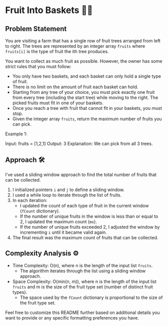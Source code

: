 # Fruit Into Baskets 🍑🧺

## Problem Statement

You are visiting a farm that has a single row of fruit trees arranged from left to right. The trees are represented by an integer array `fruits` where `fruits[i]` is the type of fruit the ith tree produces.

You want to collect as much fruit as possible. However, the owner has some strict rules that you must follow:

- You only have two baskets, and each basket can only hold a single type of fruit. 
- There is no limit on the amount of fruit each basket can hold.
- Starting from any tree of your choice, you must pick exactly one fruit from every tree (including the start tree) while moving to the right. The picked fruits must fit in one of your baskets.
- Once you reach a tree with fruit that cannot fit in your baskets, you must stop.
- Given the integer array `fruits`, return the maximum number of fruits you can pick.

 

Example 1:

Input: fruits = [1,2,1]
Output: 3
Explanation: We can pick from all 3 trees.

## Approach 🛠️

I've used a sliding window approach to find the total number of fruits that can be collected.

1. I initialized pointers `i` and `j` to define a sliding window.
2. I used a while loop to iterate through the list of fruits.
3. In each iteration:
   - I updated the count of each type of fruit in the current window (`fCount` dictionary).
   - If the number of unique fruits in the window is less than or equal to 2, I updated the maximum count (`mx`).
   - If the number of unique fruits exceeded 2, I adjusted the window by incrementing `i` until it became valid again.
4. The final result was the maximum count of fruits that can be collected.

## Complexity Analysis ⚙️

- Time Complexity: O(n), where n is the length of the input list `fruits`.
  - The algorithm iterates through the list using a sliding window approach.
- Space Complexity: O(min(n, m)), where n is the length of the input list `fruits` and m is the size of the fruit type set (number of distinct fruit types).
  - The space used by the `fCount` dictionary is proportional to the size of the fruit type set.

Feel free to customize this README further based on additional details you want to provide or any specific formatting preferences you have.
